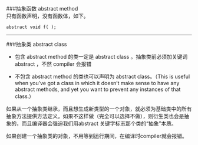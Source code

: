 ###抽象函数 abstract method  
只有函数声明，没有函数体，如下。

    abstract void f( );

---
###抽象类 abstract class   
- 包含 abstract method 的类一定是 abstract class 。抽象类前必须加关键词 abstract ，不然 compiler 会报错

- 不包含 abstract method 的类也可以声明为 abstract  class。（This is
useful when you’ve got a class in which it doesn’t make sense to have any abstract methods,
and yet you want to prevent any instances of that class.）

如果从一个抽象类继承，而且想生成新类型的一个对象，就必须为基础类中的所有抽象方法提供方法定义。如果不这样做（完全可以选择不做），则衍生类也会是抽象的，而且编译器会强迫我们用abstract 关键字标志那个类的“抽象”本质。


如果创建一个抽象类的对象，不用等到运行期间，在编译时compiler就会报错。